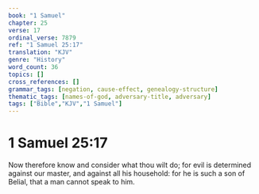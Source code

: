 ```yaml
---
book: "1 Samuel"
chapter: 25
verse: 17
ordinal_verse: 7879
ref: "1 Samuel 25:17"
translation: "KJV"
genre: "History"
word_count: 36
topics: []
cross_references: []
grammar_tags: [negation, cause-effect, genealogy-structure]
thematic_tags: [names-of-god, adversary-title, adversary]
tags: ["Bible","KJV","1 Samuel"]
---
```


# 1 Samuel 25:17

Now therefore know and consider what thou wilt do; for evil is determined against our master, and against all his household: for he is such a son of Belial, that a man cannot speak to him.
